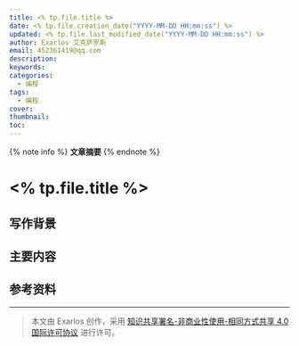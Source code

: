 ```yaml
---
title: <% tp.file.title %>
date: <% tp.file.creation_date("YYYY-MM-DD HH:mm:ss") %>
updated: <% tp.file.last_modified_date("YYYY-MM-DD HH:mm:ss") %>
author: Exarlos 艾克萨罗斯
email: 452361419@qq.com
description: 
keywords: 
categories:
  - 编程
tags:
  - 编程
cover: 
thumbnail: 
toc:
---
```


<!-- 在此处添加文章摘要 -->
{% note info %}
**文章摘要**
{% endnote %}

<!-- more -->

# <% tp.file.title %>

## 写作背景

## 主要内容

## 参考资料

---
> 本文由 Exarlos 创作，采用 [知识共享署名-非商业性使用-相同方式共享 4.0 国际许可协议](http://creativecommons.org/licenses/by-nc-sa/4.0/) 进行许可。

<!-- Obsidian 元数据 (不会影响 Hexo 解析) -->
<!-- 
创建时间: <% tp.file.creation_date("YYYY-MM-DD-dddd HH:mm") %> 
year: <% tp.date.now("YYYY") %>
month: <% tp.date.now("MM") %>
week: <% tp.date.now("WW") %>
day: <% tp.date.now("DD") %>
-->